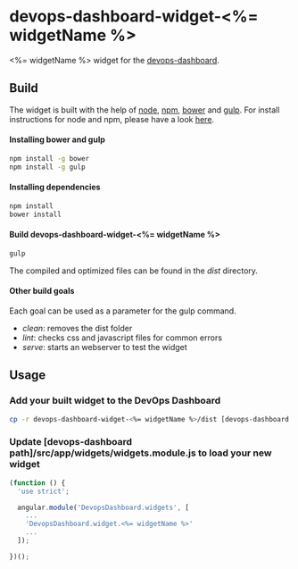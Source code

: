 # devops-dashboard-widget-<%= widgetName %>

<%= widgetName %> widget for the [devops-dashboard](https://stash.secure.root9b.com/projects/DEV/repos/devops-dashboard).

## Build

The widget is built with the help of [node](https://nodejs.org/), [npm](https://www.npmjs.com/), [bower](http://bower.io/) and [gulp](http://gulpjs.com/). For install instructions for node and npm, please have a look [here](https://docs.npmjs.com/getting-started/installing-node).

#### Installing bower and gulp

```bash
npm install -g bower
npm install -g gulp
```

#### Installing dependencies

```bash
npm install
bower install
```

#### Build devops-dashboard-widget-<%= widgetName %>

```bash
gulp
```

The compiled and optimized files can be found in the *dist* directory.

#### Other build goals

Each goal can be used as a parameter for the gulp command.

* *clean*: removes the dist folder
* *lint*: checks css and javascript files for common errors
* *serve*: starts an webserver to test the widget

## Usage

### Add your built widget to the DevOps Dashboard
```bash
cp -r devops-dashboard-widget-<%= widgetName %>/dist [devops-dashboard path]/src/app/widgets/devops-dashboard-widget-<%= widgetName %>
```

### Update [devops-dashboard path]/src/app/widgets/widgets.module.js to load your new widget
```javascript
(function () {
  'use strict';

  angular.module('DevopsDashboard.widgets', [
    ...
    'DevopsDashboard.widget.<%= widgetName %>'
    ...
  ]);

})();
```

